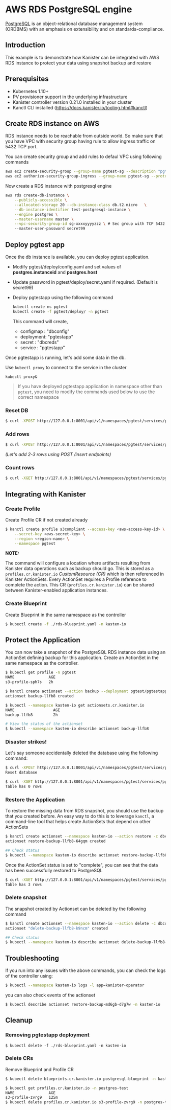 # AWS RDS PostgreSQL engine

[PostgreSQL](https://www.postgresql.org/) is an object-relational database management system (ORDBMS) with an emphasis on extensibility and on standards-compliance.

## Introduction

This example is to demonstrate how Kanister can be integrated with AWS RDS instance to protect your data using snapshot backup and restore

## Prerequisites

- Kubernetes 1.10+
- PV provisioner support in the underlying infrastructure
- Kanister controller version 0.21.0 installed in your cluster
- Kanctl CLI installed (https://docs.kanister.io/tooling.html#kanctl)

## Create RDS instance on AWS

RDS instance needs to be reachable from outside world. So make sure that you have VPC with security group having rule to allow ingress traffic on 5432 TCP port.

You can create security group and add rules to defaul VPC using following commands

```bash
aws ec2 create-security-group --group-name pgtest-sg --description "pgtest security group"
aws ec2 authorize-security-group-ingress --group-name pgtest-sg --protocol tcp --port 5432 --cidr 0.0.0.0/0
```

Now create a RDS instance with postgresql engine

```bash
aws rds create-db-instance \
    --publicly-accessible \
    --allocated-storage 20 --db-instance-class db.t2.micro	 \
    --db-instance-identifier test-postgresql-instance \
    --engine postgres \
    --master-username master \
    --vpc-security-group-id sg-xxxxyyyyzzz \ # Sec group with TCP 5432 inbound rule
    --master-user-password secret99
```

## Deploy pgtest app

Once the db instance is available, you can deploy pgtest application.

- Modify pgtest/deploy/config.yaml and set values of **postgres.instanceid** and **postgres.host**
- Update password in pgtest/deploy/secret.yaml if required. (Default is secret99)
- Deploy pgtestapp using the following command
  ```bash
  kubectl create ns pgtest
  kubectl create -f pgtest/deploy/ -n pgtest
  ```

  This command will create,
  - configmap : "dbconfig"
  - deployment: "pgtestapp"
  - secret    : "dbcreds"
  - service   : "pgtestapp"

Once pgtestapp is running, let's add some data in the db.

Use `kubectl proxy` to connect to the service in the cluster
```
kubectl proxy&
```

> If you have deployed pgtestapp application in namespace other than `pgtest`, you need to modify the commands used below to use the correct namespace


### Reset DB
```bash
$ curl -XPOST http://127.0.0.1:8001/api/v1/namespaces/pgtest/services/pgtestapp:8080/proxy/reset
```

### Add rows
```bash
$ curl -XPOST http://127.0.0.1:8001/api/v1/namespaces/pgtest/services/pgtestapp:8080/proxy/insert
```
_(Let's add 2-3 rows using POST /insert endpoints)_

### Count rows
```bash
$ curl -XGET http://127.0.0.1:8001/api/v1/namespaces/pgtest/services/pgtestapp:8080/proxy/count
```

## Integrating with Kanister

### Create Profile

Create Profile CR if not created already

```bash
$ kanctl create profile s3compliant --access-key <aws-access-key-id> \
	--secret-key <aws-secret-key> \
	--region <region-name> \
	--namespace pgtest
```

**NOTE:**

The command will configure a location where artifacts resulting from Kanister
data operations such as backup should go. This is stored as a `profiles.cr.kanister.io`
*CustomResource (CR)* which is then referenced in Kanister ActionSets. Every ActionSet
requires a Profile reference to complete the action. This CR (`profiles.cr.kanister.io`)
can be shared between Kanister-enabled application instances.

### Create Blueprint
Create Blueprint in the same namespace as the controller

```bash
$ kubectl create -f ./rds-blueprint.yaml -n kasten-io
```


## Protect the Application

You can now take a snapshot of the PostgreSQL RDS instance data using an ActionSet defining backup for this application. Create an ActionSet in the same namespace as the controller.

```bash
$ kubectl get profile -n pgtest
NAME               AGE
s3-profile-sph7s   2h

$ kanctl create actionset --action backup --deployment pgtest/pgtestapp --configmap dbconfig=pgtest/dbconfig --profile pgtest/s3-profile-6hmhn -b rds-blueprint -n kasten-io
actionset backup-llfb8 created

$ kubectl --namespace kasten-io get actionsets.cr.kanister.io
NAME                 AGE
backup-llfb8         2h

# View the status of the actionset
$ kubectl --namespace kasten-io describe actionset backup-llfb8
```

### Disaster strikes!

Let's say someone accidentally deleted the database using the following command:

```bash
$ curl -XPOST http://127.0.0.1:8001/api/v1/namespaces/pgtest/services/pgtestapp:8080/proxy/reset
Reset database

$ curl -XGET http://127.0.0.1:8001/api/v1/namespaces/pgtest/services/pgtestapp:8080/proxy/count
Table has 0 rows
```

### Restore the Application

To restore the missing data from RDS snapshot, you should use the backup that you created before. An easy way to do this is to leverage `kanctl`, a command-line tool that helps create ActionSets that depend on other ActionSets


```bash
$ kanctl create actionset --namespace kasten-io --action restore -c dbconfig=pgtest/dbconfig --from backup-llfb8
actionset restore-backup-llfb8-64gqm created

## Check status
$ kubectl --namespace kasten-io describe actionset restore-backup-llfb8-64gqm
```

Once the ActionSet status is set to "complete", you can see that the data has been successfully restored to PostgreSQL

```bash
$ curl -XGET http://127.0.0.1:8001/api/v1/namespaces/pgtest/services/pgtestapp:8080/proxy/count
Table has 3 rows
```

### Delete snapshot

The snapshot created by Actionset can be deleted by the following command

```bash
$ kanctl create actionset --namespace kasten-io --action delete -c dbconfig=pgtest/dbconfig --from backup-llfb8
actionset "delete-backup-llfb8-k9ncm" created

## Check status
$ kubectl --namespace kasten-io describe actionset delete-backup-llfb8-k9ncm

```

## Troubleshooting

If you run into any issues with the above commands, you can check the logs of the controller using:

```bash
$ kubectl --namespace kasten-io logs -l app=kanister-operator
```

you can also check events of the actionset

```bash
$ kubectl describe actionset restore-backup-md6gb-d7g7w -n kasten-io
```

## Cleanup

### Removing pgtestapp deployment

```console
$ kubectl delete -f ./rds-blueprint.yaml -n kasten-io
```

### Delete CRs
Remove Blueprint and Profile CR

```bash
$ kubectl delete blueprints.cr.kanister.io postgresql-blueprint -n kasten-io

$ kubectl get profiles.cr.kanister.io -n postgres-test
NAME               AGE
s3-profile-zvrg9   125m
$ kubectl delete profiles.cr.kanister.io s3-profile-zvrg9 -n postgres-test
```
